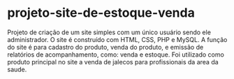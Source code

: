 # projeto-site-de-estoque-venda
Projeto de criação de um site simples com um único usuário sendo ele administrador.
O site é construído com HTML, CSS, PHP e MySQL.
A função do site é para cadastro do produto, venda do produto, e emissão de relatórios de acompanhamento, como: venda e estoque.
Foi utilizado como produto principal no site a venda de jalecos para profissionais da area da saude.
